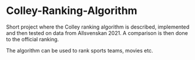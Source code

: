 # Colley-Ranking-Algorithm
Short project where the Colley ranking algorithm is described, implemented and then tested on data from Allsvenskan 2021. A comparison is then done to the official ranking.

The algorithm can be used to rank sports teams, movies etc.
